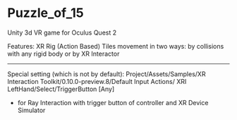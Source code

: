 # Puzzle_of_15
Unity 3d VR game for Oculus Quest 2

Features:
XR Rig (Action Based)
Tiles movement in two ways: by collisions with any rigid body or by XR Interactor


------------------------------------------
Special setting (which is not by default):
  Project/Assets/Samples/XR Interaction Toolkit/0.10.0-preview.8/Default Input Actions/
  XRI LeftHand/Select/TriggerButton [Any]
  * for Ray Interaction with trigger button of controller and XR Device Simulator

 
